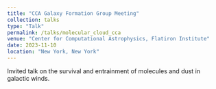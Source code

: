 ```yaml
---
title: "CCA Galaxy Formation Group Meeting"
collection: talks
type: "Talk"
permalink: /talks/molecular_cloud_cca
venue: "Center for Computational Astrophysics, Flatiron Institute"
date: 2023-11-10
location: "New York, New York"
---
```


Invited talk on the survival and entrainment of molecules and dust in galactic winds.
